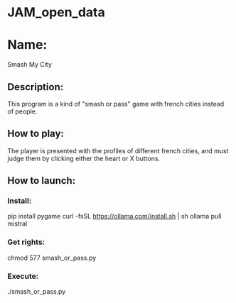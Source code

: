 # JAM_open_data

# Name:
Smash My City

## Description:
This program is a kind of "smash or pass" game with french cities instead of people.

## How to play:
The player is presented with the profiles of different french cities, and must judge them by clicking either the heart or X buttons.

## How to launch:

### Install:
pip install pygame
curl -fsSL https://ollama.com/install.sh | sh
ollama pull mistral

### Get rights:
chmod 577 smash_or_pass.py

### Execute:
./smash_or_pass.py

